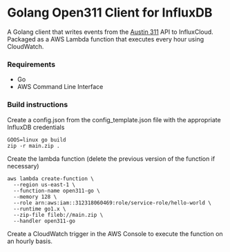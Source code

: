 # Golang Open311 Client for InfluxDB

A Golang client that writes events from the [Austin 311](http://311.austintexas.gov/) API to InfluxCloud. Packaged as a AWS Lambda function that executes every hour using CloudWatch.

### Requirements
  - Go
  - AWS Command Line Interface

### Build instructions

Create a config.json from the config_template.json file with the appropriate InfluxDB credentials

```
GOOS=linux go build
zip -r main.zip .
```

Create the lambda function (delete the previous version of the function if necessary)

```
aws lambda create-function \
  --region us-east-1 \
  --function-name open311-go \
  --memory 128 \
  --role arn:aws:iam::312318060469:role/service-role/hello-world \
  --runtime go1.x \
  --zip-file fileb://main.zip \
  --handler open311-go
```

Create a CloudWatch trigger in the AWS Console to execute the function on an hourly basis.
